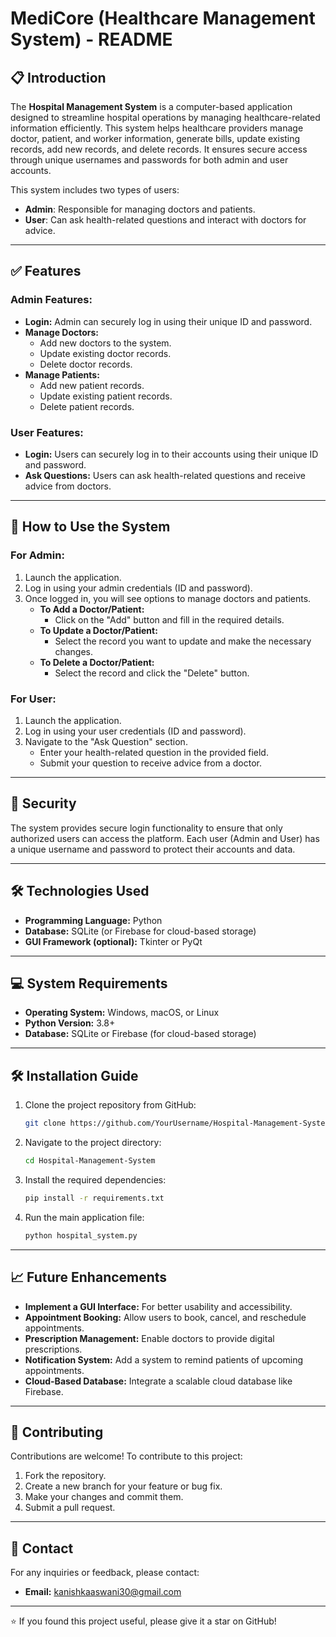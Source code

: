 # MediCore (Healthcare Management System) - README

## 📋 **Introduction**
The **Hospital Management System** is a computer-based application designed to streamline hospital operations by managing healthcare-related information efficiently. This system helps healthcare providers manage doctor, patient, and worker information, generate bills, update existing records, add new records, and delete records. It ensures secure access through unique usernames and passwords for both admin and user accounts.

This system includes two types of users:
- **Admin**: Responsible for managing doctors and patients.
- **User**: Can ask health-related questions and interact with doctors for advice.

---

## ✅ **Features**

### **Admin Features:**
- **Login:** Admin can securely log in using their unique ID and password.
- **Manage Doctors:**
  - Add new doctors to the system.
  - Update existing doctor records.
  - Delete doctor records.
- **Manage Patients:**
  - Add new patient records.
  - Update existing patient records.
  - Delete patient records.

### **User Features:**
- **Login:** Users can securely log in to their accounts using their unique ID and password.
- **Ask Questions:** Users can ask health-related questions and receive advice from doctors.

---

## 🚀 **How to Use the System**

### **For Admin:**
1. Launch the application.
2. Log in using your admin credentials (ID and password).
3. Once logged in, you will see options to manage doctors and patients.
   - **To Add a Doctor/Patient:**
     - Click on the "Add" button and fill in the required details.
   - **To Update a Doctor/Patient:**
     - Select the record you want to update and make the necessary changes.
   - **To Delete a Doctor/Patient:**
     - Select the record and click the "Delete" button.

### **For User:**
1. Launch the application.
2. Log in using your user credentials (ID and password).
3. Navigate to the "Ask Question" section.
   - Enter your health-related question in the provided field.
   - Submit your question to receive advice from a doctor.

---

## 🔐 **Security**
The system provides secure login functionality to ensure that only authorized users can access the platform. Each user (Admin and User) has a unique username and password to protect their accounts and data.

---

## 🛠️ **Technologies Used**
- **Programming Language:** Python
- **Database:** SQLite (or Firebase for cloud-based storage)
- **GUI Framework (optional):** Tkinter or PyQt

---

## 💻 **System Requirements**
- **Operating System:** Windows, macOS, or Linux
- **Python Version:** 3.8+
- **Database:** SQLite or Firebase (for cloud-based storage)

---

## 🛠️ **Installation Guide**

1. Clone the project repository from GitHub:
   ```bash
   git clone https://github.com/YourUsername/Hospital-Management-System.git
   ```
2. Navigate to the project directory:
   ```bash
   cd Hospital-Management-System
   ```
3. Install the required dependencies:
   ```bash
   pip install -r requirements.txt
   ```
4. Run the main application file:
   ```bash
   python hospital_system.py
   ```

---

## 📈 **Future Enhancements**
- **Implement a GUI Interface:** For better usability and accessibility.
- **Appointment Booking:** Allow users to book, cancel, and reschedule appointments.
- **Prescription Management:** Enable doctors to provide digital prescriptions.
- **Notification System:** Add a system to remind patients of upcoming appointments.
- **Cloud-Based Database:** Integrate a scalable cloud database like Firebase.

---

## 🤝 **Contributing**
Contributions are welcome! To contribute to this project:
1. Fork the repository.
2. Create a new branch for your feature or bug fix.
3. Make your changes and commit them.
4. Submit a pull request.

---

## 📧 **Contact**
For any inquiries or feedback, please contact:
- **Email:** kanishkaaswani30@gmail.com


---

⭐ If you found this project useful, please give it a star on GitHub!

